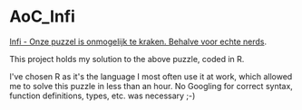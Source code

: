 # AoC_Infi
[Infi - Onze puzzel is onmogelijk te kraken. Behalve voor echte nerds](https://aoc.infi.nl/).

This project holds my solution to the above puzzle, coded in R.

I've chosen R as it's the language I most often use it at work, which allowed me to solve this puzzle in less than an hour. No Googling for correct syntax, function definitions, types, etc. was necessary ;-)